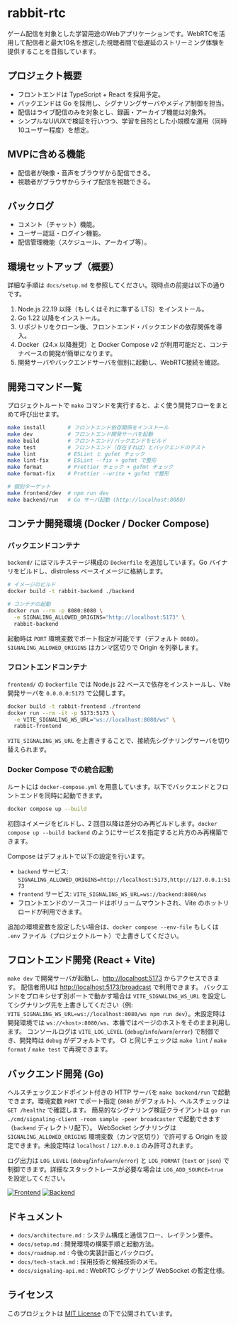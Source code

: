 # rabbit-rtc

ゲーム配信を対象とした学習用途のWebアプリケーションです。WebRTCを活用して配信者と最大10名を想定した視聴者間で低遅延のストリーミング体験を提供することを目指しています。

## プロジェクト概要
- フロントエンドは TypeScript + React を採用予定。
- バックエンドは Go を採用し、シグナリングサーバやメディア制御を担当。
- 配信はライブ配信のみを対象とし、録画・アーカイブ機能は対象外。
- シンプルなUI/UXで検証を行いつつ、学習を目的とした小規模な運用（同時10ユーザー程度）を想定。

## MVPに含める機能
- 配信者が映像・音声をブラウザから配信できる。
- 視聴者がブラウザからライブ配信を視聴できる。

## バックログ
- コメント（チャット）機能。
- ユーザー認証・ログイン機能。
- 配信管理機能（スケジュール、アーカイブ等）。

## 環境セットアップ（概要）
詳細な手順は `docs/setup.md` を参照してください。現時点の前提は以下の通りです。

1. Node.js 22.19 以降（もしくはそれに準ずる LTS）をインストール。
2. Go 1.22 以降をインストール。
3. リポジトリをクローン後、フロントエンド・バックエンドの依存関係を導入。
4. Docker（24.x 以降推奨）と Docker Compose v2 が利用可能だと、コンテナベースの開発が簡単になります。
5. 開発サーバやバックエンドサーバを個別に起動し、WebRTC接続を確認。

## 開発コマンド一覧
プロジェクトルートで `make` コマンドを実行すると、よく使う開発フローをまとめて呼び出せます。

```bash
make install       # フロントエンド依存関係をインストール
make dev           # フロントエンド開発サーバを起動
make build         # フロントエンド/バックエンドをビルド
make test          # フロントエンド（存在すれば）とバックエンドのテスト
make lint          # ESLint と gofmt チェック
make lint-fix      # ESLint --fix + gofmt で整形
make format        # Prettier チェック + gofmt チェック
make format-fix    # Prettier --write + gofmt で整形

# 個別ターゲット
make frontend/dev  # npm run dev
make backend/run   # Go サーバ起動 (http://localhost:8080)
```

## コンテナ開発環境 (Docker / Docker Compose)

### バックエンドコンテナ
`backend/` にはマルチステージ構成の `Dockerfile` を追加しています。Go バイナリをビルドし、distroless ベースイメージに格納します。

```bash
# イメージのビルド
docker build -t rabbit-backend ./backend

# コンテナの起動
docker run --rm -p 8080:8080 \
  -e SIGNALING_ALLOWED_ORIGINS="http://localhost:5173" \
  rabbit-backend
```

起動時は `PORT` 環境変数でポート指定が可能です（デフォルト `8080`）。`SIGNALING_ALLOWED_ORIGINS` はカンマ区切りで Origin を列挙します。

### フロントエンドコンテナ
`frontend/` の `Dockerfile` では Node.js 22 ベースで依存をインストールし、Vite 開発サーバを `0.0.0.0:5173` で公開します。

```bash
docker build -t rabbit-frontend ./frontend
docker run --rm -it -p 5173:5173 \
  -e VITE_SIGNALING_WS_URL="ws://localhost:8080/ws" \
  rabbit-frontend
```

`VITE_SIGNALING_WS_URL` を上書きすることで、接続先シグナリングサーバを切り替えられます。

### Docker Compose での統合起動
ルートには `docker-compose.yml` を用意しています。以下でバックエンドとフロントエンドを同時に起動できます。

```bash
docker compose up --build
```

初回はイメージをビルドし、2 回目以降は差分のみ再ビルドします。`docker compose up --build backend` のようにサービスを指定すると片方のみ再構築できます。

Compose はデフォルトで以下の設定を行います。

- `backend` サービス: `SIGNALING_ALLOWED_ORIGINS=http://localhost:5173,http://127.0.0.1:5173`
- `frontend` サービス: `VITE_SIGNALING_WS_URL=ws://backend:8080/ws`
- フロントエンドのソースコードはボリュームマウントされ、Vite のホットリロードが利用できます。

追加の環境変数を設定したい場合は、`docker compose --env-file` もしくは `.env` ファイル（プロジェクトルート）で上書きしてください。

## フロントエンド開発 (React + Vite)
`make dev` で開発サーバが起動し、[http://localhost:5173](http://localhost:5173) からアクセスできます。
配信者用UIは [http://localhost:5173/broadcast](http://localhost:5173/broadcast) で利用できます。
バックエンドをプロキシせず別ポートで動かす場合は `VITE_SIGNALING_WS_URL` を設定してシグナリング先を上書きしてください（例: `VITE_SIGNALING_WS_URL=ws://localhost:8080/ws npm run dev`）。未設定時は開発環境では `ws://<host>:8080/ws`、本番ではページのホストをそのまま利用します。
コンソールログは `VITE_LOG_LEVEL` (`debug`/`info`/`warn`/`error`) で制御でき、開発時は `debug` がデフォルトです。
CI と同じチェックは `make lint` / `make format` / `make test` で再現できます。

## バックエンド開発 (Go)
ヘルスチェックエンドポイント付きの HTTP サーバを `make backend/run` で起動できます。環境変数 `PORT` でポート指定 (`8080` がデフォルト)、ヘルスチェックは `GET /healthz` で確認します。
簡易的なシグナリング検証クライアントは `go run ./cmd/signaling-client -room sample -peer broadcaster` で起動できます（`backend` ディレクトリ配下）。
WebSocket シグナリングは `SIGNALING_ALLOWED_ORIGINS` 環境変数（カンマ区切り）で許可する Origin を設定できます。未設定時は `localhost` / `127.0.0.1` のみ許可されます。

ログ出力は `LOG_LEVEL` (`debug`/`info`/`warn`/`error`) と `LOG_FORMAT` (`text` or `json`) で制御できます。詳細なスタックトレースが必要な場合は `LOG_ADD_SOURCE=true` を設定してください。

[![Frontend](https://github.com/uoxou-moe/rabbit-rtc/actions/workflows/frontend.yml/badge.svg)](https://github.com/uoxou-moe/rabbit-rtc/actions/workflows/frontend.yml)
[![Backend](https://github.com/uoxou-moe/rabbit-rtc/actions/workflows/backend.yml/badge.svg)](https://github.com/uoxou-moe/rabbit-rtc/actions/workflows/backend.yml)


## ドキュメント
- `docs/architecture.md` : システム構成と通信フロー、レイテンシ要件。
- `docs/setup.md` : 開発環境の構築手順と起動方法。
- `docs/roadmap.md` : 今後の実装計画とバックログ。
- `docs/tech-stack.md` : 採用技術と候補技術のメモ。
- `docs/signaling-api.md` : WebRTC シグナリング WebSocket の暫定仕様。

## ライセンス
このプロジェクトは [MIT License](LICENSE) の下で公開されています。
